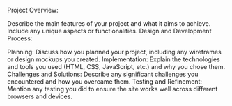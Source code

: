 Project Overview:

Describe the main features of your project and what it aims to achieve. Include any unique aspects or functionalities.
Design and Development Process:

Planning: Discuss how you planned your project, including any wireframes or design mockups you created.
Implementation: Explain the technologies and tools you used (HTML, CSS, JavaScript, etc.) and why you chose them.
Challenges and Solutions: Describe any significant challenges you encountered and how you overcame them.
Testing and Refinement: Mention any testing you did to ensure the site works well across different browsers and devices.
